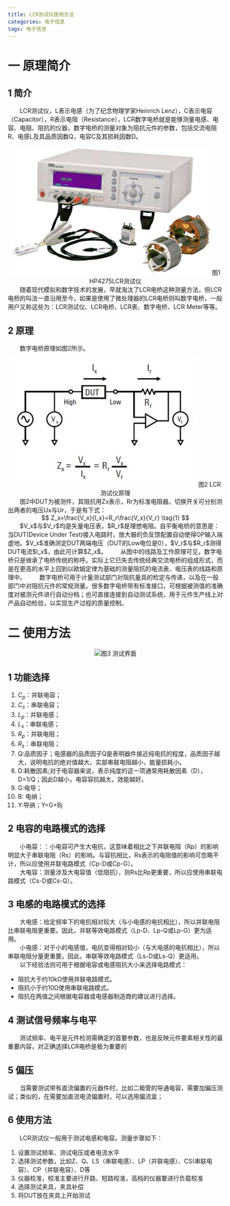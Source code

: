 ```yaml
---
title: LCR测试仪使用方法
categories: 电子信息  
tags: 电子信息 
---
```


# 一 原理简介

## 1 简介
　　LCR测试仪，L表示电感（为了纪念物理学家Heinrich Lenz），C表示电容（Capacitor），R表示电阻（Resistance），LCR数字电桥就是能够测量电感、电容、电阻、阻抗的仪器，数字电桥的测量对象为阻抗元件的参数，包括交流电阻R、电感L及其品质因数Q，电容C及其损耗因数D。
<div align=center><img src="/public/image/LCR测试仪使用方法/HP4275LCR测试仪.jpg"/>图1 HP4275LCR测试仪</div>
　　随着现代模拟和数字技术的发展，早就淘汰了LCR电桥这种测量方法，但LCR电桥的叫法一直沿用至今，如果是使用了微处理器的LCR电桥则叫数字电桥，一般用户又称这些为：LCR测试仪、LCR电桥、LCR表、数字电桥、LCR Meter等等。

## 2 原理
　　数字电桥原理如图2所示。
<div align=center><img src="/public/image/LCR测试仪使用方法/LCR测试仪原理.jpg"/>图2 LCR测试仪原理</div>
　　图2中DUT为被测件，其阻抗用Zx表示，Rr为标准电阻器。切换开关可分别测出两者的电压Ux与Ur，于是有下式：
<div><center>
$$ 
Z_x=\frac{V_x}{I_x}=R_r\frac{V_x}{V_r} \tag{1} 
$$
</center></div>
　　$V_x$与$V_r$均是矢量电压表，$R_r$是理想电阻。自平衡电桥的意思是：当DUT(Device Under Test)接入电路时，放大器的负反馈配置自动使得OP输入端虚地。$V_x$准确测定DUT两端电压（DUT的Low电位是0），$V_r$与$R_r$测得DUT电流$I_x$，由此可计算$Z_x$。  
　　从图中的线路及工作原理可见，数字电桥只是继承了电桥传统的称呼。实际上它已失去传统经典交流电桥的组成形式，而是在更高的水平上回到以欧姆定律为基础的测量阻抗的电流表、电压表的线路和原理中。  
　　数字电桥可用于计量测试部门对阻抗量具的检定与传递，以及在一般部门中对阻抗元件的常规测量。很多数字电桥带有标准接口，可根据被测值的准确度对被测元件进行自动分档；也可直接连接到自动测试系统，用于元件生产线上对产品自动检验，以实现生产过程的质量控制。

# 二 使用方法
<div align=center><img src="/public/image/LCR测试仪使用方法/测试界面.jpg"/>图3 测试界面</div>

## 1 功能选择
1. $C_p$：并联电容；
2. $C_s$：串联电容；
3. $L_p$：并联电感；
4. $L_s$：串联电感；
5. $R_p$：并联电阻；
6. $R_s$：串联电阻；
7. Q:品质因子；电感器的品质因子Q是表明器件接近纯电抗的程度，品质因子越大，说明电抗的绝对值越大，实部串联电阻越小，能量损耗小。
8. D:耗散因素;对于电容器来说，表示纯度的这一项通常用耗散因素（D），D=1/Q；因此D越小，电容容抗越大，效能越好。
9. G:电导；
10. B: 电纳；
11. Y:导纳；Y=G+Bj

## 2 电容的电路模式的选择
　　小电容：：小电容可产生大电抗，这意味着相比之下并联电阻（Rp）的影响明显大于串联电阻（Rs）的影响。与容抗相比，Rs表示的电阻值的影响可忽略不计，所以应使用并联电路模式（Cp-D或Cp-G）。  
　　大电容：测量涉及大电容值（低阻抗），则Rs比Rp更重要，所以应使用串联电路模式（Cs-D或Cs-Q）。

## 3 电感的电路模式的选择
　　大电感：给定频率下的电抗相对较大（与小电感的电抗相比），所以并联电阻比串联电阻更重要。因此，并联等效电路模式（Lp-D、Lp-Q或Lp-G）更为适用。  
　　小电感：对于小的电感值，电抗变得相对较小（与大电感的电抗相比），所以串联电阻分量更重要。因此，串联等效电路模式（Ls-D或Ls-Q）更适用。  
　　以下经验法则可用于根据电容或电感阻抗大小来选择电路模式：
- 阻抗大于约10kΩ使用并联电路模式。
- 阻抗小于约10Ω使用串联电路模式。
- 阻抗在两值之间根据电容器或电感器制造商的建议进行选择。

## 4 测试信号频率与电平
　　测试频率、电平是元件检测需确定的首要参数，也是反映元件要素相关性的最重要内容，对正确选择LCR电桥是极为重要的

## 5 偏压
　　当需要测试带有直流偏置的元器件时，比如二极管的导通电容，需要加偏压测试；类似的，在需要加直流电流偏置时，可以选用偏流盒；

## 6 使用方法
 　　LCR测试仪一般用于测试电感和电容。测量步骤如下：
 1. 设置测试频率、测试电压或者电流水平
 2. 选择测试参数，比如Z、Q、LS（串联电感）、LP（并联电感）、CS(串联电容）、CP（并联电容）、D等
 3. 仪器校准，校准主要进行开路、短路校准，高档的仪器要进行负载校准
 4. 选择测试夹具，夹具补偿
 5. 将DUT放在夹具上开始测试
